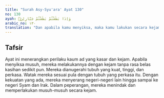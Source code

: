 ```yaml
---
title: "Surah Asy-Syu'ara' Ayat 130"
no: 130
ayah: وَاِذَا بَطَشْتُمْ بَطَشْتُمْ جَبَّارِيْنَۚ  
arabic_no: ١٣٠
translation: "Dan apabila kamu menyiksa, maka kamu lakukan secara kejam dan bengis."
---
```


## Tafsir

Ayat ini menerangkan perilaku kaum ad yang kasar dan kejam. Apabila menyiksa musuh, mereka melakukannya dengan kejam tanpa rasa belas kasihan sedikit pun. Mereka dianugerahi tubuh yang kuat, tinggi, dan perkasa. Watak mereka sesuai pula dengan tubuh yang perkasa itu. Dengan kekuatan yang ada, mereka menyerang negeri-negeri lain hingga sampai ke negeri Syam dan Irak. Dalam peperangan, mereka menindak dan memperlakukan musuh-musuh secara kejam.